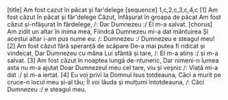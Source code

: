 [title] Am fost cazut în păcat și far'delege
[sequence] 1,c,2,c,3,c,4,c
[1]
Am fost căzut în păcat și făr'delege
Căzut, înfășurat în groapa de păcat
Am fost căzut și-nfășurat în fărdelege,
/: Dar Dumnezeu :/ El m-a salvat.
[chorus]
Am zidit un altar în inima mea,
Fiindcă Dumnezeu mi-a dat mântuirea
Și acestui altar i-am pus nume eu:
/: Dumnezeu :/ Dumnezeu e steagul meu!
[2]
Am fost căzut fără speranță de scăpare
De-a mai putea fi ridicat și vindecat,
Dar Dumnezeu cu mâna Lui sfântă și tare,
/: El m-a atins :/ și m-a salvat.
[3]
Am fost căzut în noaptea lungă de-ntuneric,
Dar nimeni-n lumea asta nu m-a ajutat
Doar Dumnezeul meu cel tare, viu și veșnic
/: Viață mi-a dat :/ și m-a iertat.
[4]
Eu voi privi la Domnul Isus totdeauna,
Căci a murit pe cruce-n locul meu și-al tău;
Îl voi lăuda și mulțumi întotdeauna,
/: Căci Dumnezeu :/ e steagul meu.

